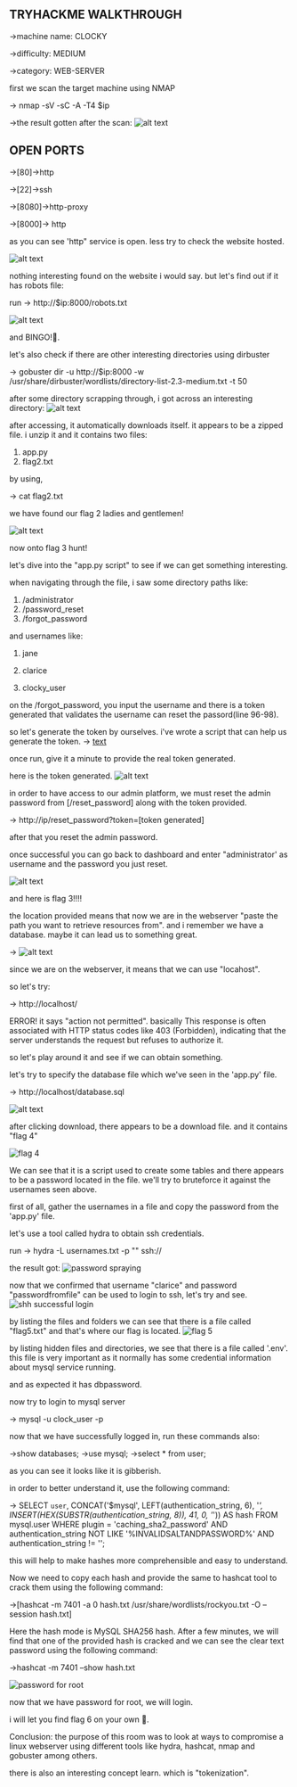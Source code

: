 TRYHACKME WALKTHROUGH
-------------------------

->machine name: CLOCKY

->difficulty: MEDIUM


->category: WEB-SERVER


first we scan the target machine using NMAP

-> nmap -sV -sC -A -T4 $ip 

->the result gotten after the scan:
![alt text](<nmap scan-1.png>)

OPEN PORTS
----------
->[80]->http 

->[22]->ssh

->[8080]->http-proxy


->[8000]-> http


as you can see 'http" service is open. less try to check the website hosted.


![alt text](<webpage view 1-1.png>)

nothing interesting found on the website i would say. but let's find out if it has robots file:


run -> http://$ip:8000/robots.txt
 
 ![alt text](<flag 1-1.png>)

 and BINGO!🥳.
 
 let's also check if there are other interesting directories using dirbuster

 -> gobuster dir -u http://$ip:8000 -w /usr/share/dirbuster/wordlists/directory-list-2.3-medium.txt -t 50 


after some directory scrapping through, i got across an interesting directory: 
![alt text](<index zip 2-1.png>)

after accessing, it automatically downloads itself. it appears to be a zipped file. i unzip it and it contains two files:

1. app.py
2. flag2.txt

by using,

-> cat flag2.txt

we have found our flag 2 ladies and gentlemen!

![alt text](<flag 2-1.png>)


now onto flag 3 hunt!

let's dive into the "app.py script" to see if we can get something interesting.

when navigating through the file, i saw some directory paths like:

1. /administrator
2. /password_reset
3. /forgot_password


and usernames like:

1. jane

2. clarice

3. clocky_user

on the /forgot_password, you input the username and there is a token generated that validates the username can reset the passord(line 96-98).

so let's generate the token by ourselves. i've wrote a script that can help us generate the token.
-> [text](clock.py)

once run, give it a minute to provide the real token generated.

here is the token generated.
![alt text](token-1.png)




in order to have access to our admin platform, we must reset  the admin password from [/reset_password] along with the token provided.

-> http://ip/reset_password?token=[token generated]

after that you reset the admin password.

once successful you can go back to dashboard and enter "administrator' as username and the password you just reset.

![alt text](<flag 3-1.png>)

and here is flag 3!!!!

the location provided means that now we are in the webserver "paste the path you want to retrieve resources from". and i remember we have a database. maybe it can lead us to something great. 

-> ![alt text](location-1.png)


since we are on the webserver, it means that we can use "locahost".

so let's try:

-> http://localhost/

ERROR!  it says "action not permitted". basically This response is often associated with HTTP status codes like 403 (Forbidden), indicating that the server understands the request but refuses to authorize it.

so let's play around it and see if we can obtain something.

let's try to specify the database file which we've seen in the 'app.py' file.

-> http://localhost/database.sql

![alt text](database.sql-1.png)

after clicking download, there appears to be a download file. and it contains "flag 4"

![flag 4](<flag 4-1.png>)


We can see that it is a script used to create some tables and there appears to be a password located in the file. we'll try to bruteforce it against the usernames seen above.

first of all, gather the usernames in a file and copy the password from the  'app.py' file. 

let's use a tool called hydra to obtain ssh credentials.

run -> hydra -L usernames.txt -p "<passwordfromfile>" ssh://<ip>

the result got:
![password spraying](<password found-1.png>)

now that we confirmed that username "clarice" and password "passwordfromfile" can be used to login to ssh, let's try and see.
![shh successful login](<ssh successful login-1.png>)

by listing the files and folders we can see that there is a file called "flag5.txt" and that's where our flag is located.
![flag 5](<flag 5-1.png>)

by listing hidden files and directories, we see that there is a file called '.env'. this file is very important as it normally has some credential information about mysql service running.

and as expected it  has dbpassword.

now try to login to mysql server

-> mysql -u clock_user -p <passwordgot>

now that we have successfully logged in, run these commands also:

->show databases;
->use mysql;
->select * from  user;

as you can see it looks like it is gibberish.

in order to better understand it, use the following command:

-> SELECT `user`, CONCAT('$mysql', LEFT(authentication_string, 6), '*', INSERT(HEX(SUBSTR(authentication_string, 8)), 41, 0, '*')) AS hash 
FROM mysql.user 
WHERE plugin = 'caching_sha2_password' 
AND authentication_string NOT LIKE '%INVALIDSALTANDPASSWORD%' 
AND authentication_string != '';


this will help to make hashes more comprehensible and easy to understand.

Now we need to copy each hash and provide the same to hashcat tool to crack them using the following command:

->[hashcat -m 7401 -a 0 hash.txt /usr/share/wordlists/rockyou.txt -O –session hash.txt]

Here the hash mode is MySQL SHA256 hash. After a few minutes, we will find that one of the provided hash is cracked and we can see the clear text password using the following command:

->hashcat -m 7401 –show hash.txt

![password for root](<password for flag 6-1.png>)


now that we have password for root,  we will login.

i will let you find flag 6 on your own 🤣.



Conclusion: the purpose of this room was to look at ways to compromise a linux webserver using different tools like hydra, hashcat, nmap and gobuster among others.

there is also an interesting concept learn. which is "tokenization".























